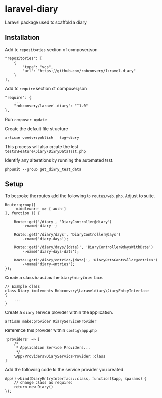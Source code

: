 # laravel-diary
Laravel package used to scaffold a diary

## Installation

Add to `repositories` section of composer.json 
```$xslt
"repositories": [
    {
        "type": "vcs",
        "url": "https://github.com/robconvery/laravel-diary"
    }
],
```
Add to `require` section of composer.json
```$xslt
"require": {
    ...
    "robconvery/laravel-diary": "^1.0"
},
```
Run `composer update`

Create the default file structure
```$xslt
artisan vendor:publish --tag=diary
```
This process will also create the test `tests\Feature\Diary\DiaryDataTest.php`

Identify any alterations by running the automated test.

```$xslt
phpunit --group get_diary_test_data
```


## Setup
 
To bespoke the routes add the following to `routes/web.php`. Adjust to suite.
```$xslt
Route::group([
    'middleware' => ['auth']
], function () {

    Route::get('/diary', 'DiaryController@diary')
        ->name('diary');

    Route::get('/diary/days', 'DiaryController@days')
        ->name('diary-days');

    Route::get('/diary/days/{date}', 'DiaryController@daysWithDate')
        ->name('diary-days-date');

    Route::get('/diary/entries/{date}', 'DiaryDataController@entries')
        ->name('diary-entries');
});
```
Create a class to act as the `DiaryEntryInterface`.

```$xslt
// Example class
class Diary implements Robconvery\Laraveldiary\DiaryEntryInterface
{
    ...
}
```

Create a `diary` service provider within the application.
```$xslt
artisan make:provider DiaryServiceProvider
```
Reference this provider within `config\app.php`

```$xslt
'providers' => [
    /*
     * Application Service Providers...
     */
    \App\Providers\DiaryServiceProvider::class
]
``` 


Add the following code to the service provider you created.
```$xslt
App()->bind(DiaryEntryInterface::class, function($app, $params) {
    // change class as required
    return new Diary();
});
``` 
 
